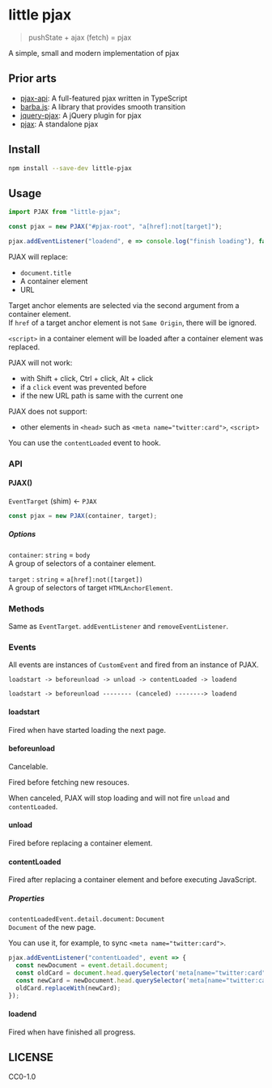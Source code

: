 # little pjax

> pushState + ajax (fetch) = pjax

A simple, small and modern implementation of pjax

## Prior arts

* [pjax-api](https://www.npmjs.com/package/pjax-api): A full-featured pjax written in TypeScript
* [barba.js](https://www.npmjs.com/package/barba.js): A library that provides smooth transition
* [jquery-pjax](https://www.npmjs.com/package/jquery-pjax): A jQuery plugin for pjax
* [pjax](https://www.npmjs.com/package/pjax): A standalone pjax

## Install

```bash
npm install --save-dev little-pjax
```

## Usage

```js
import PJAX from "little-pjax";

const pjax = new PJAX("#pjax-root", "a[href]:not[target]");

pjax.addEventListener("loadend", e => console.log("finish loading"), false);
```

PJAX will replace:

* `document.title`
* A container element
* URL

Target anchor elements are selected via the second argument from a container element.\
If `href` of a target anchor element is not `Same Origin`, there will be ignored.

`<script>` in a container element will be loaded after a container element was replaced.

PJAX will not work:

* with Shift + click, Ctrl + click, Alt + click
* if a `click` event was prevented before
* if the new URL path is same with the current one

PJAX does not support:

* other elements in `<head>` such as `<meta name="twitter:card">`, `<script>`

You can use the `contentLoaded` event to hook.

### API

#### PJAX()

`EventTarget` (shim) <- `PJAX`

```js
const pjax = new PJAX(container, target);
```

##### Options

`container`: `string` = `body`\
A group of selectors of a container element.

`target` : `string` = `a[href]:not([target])`\
A group of selectors of target `HTMLAnchorElement`.

### Methods

Same as `EventTarget`. `addEventListener` and `removeEventListener`.

### Events

All events are instances of `CustomEvent` and fired from an instance of PJAX.

```
loadstart -> beforeunload -> unload -> contentLoaded -> loadend

loadstart -> beforeunload -------- (canceled) --------> loadend
```

#### loadstart

Fired when have started loading the next page.

#### beforeunload

Cancelable.

Fired before fetching new resouces.

When canceled, PJAX will stop loading and will not fire `unload` and `contentLoaded`.

#### unload

Fired before replacing a container element.

#### contentLoaded

Fired after replacing a container element and before executing JavaScript.

##### Properties

`contentLoadedEvent.detail.document`: `Document`\
`Document` of the new page.

You can use it, for example, to sync `<meta name="twitter:card">`.

```js
pjax.addEventListener("contentLoaded", event => {
  const newDocument = event.detail.document;
  const oldCard = document.head.querySelector('meta[name="twitter:card"]');
  const newCard = newDocument.head.querySelector('meta[name="twitter:card"]');
  oldCard.replaceWith(newCard);
});
```

#### loadend

Fired when have finished all progress.

## LICENSE

CC0-1.0
